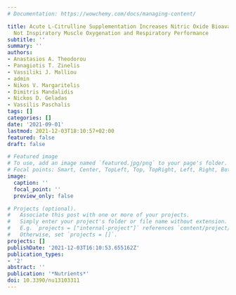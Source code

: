 ```yaml
---
# Documentation: https://wowchemy.com/docs/managing-content/

title: Acute L-Citrulline Supplementation Increases Nitric Oxide Bioavailability but
  Not Inspiratory Muscle Oxygenation and Respiratory Performance
subtitle: ''
summary: ''
authors:
- Anastasios A. Theodorou
- Panagiotis T. Zinelis
- Vassiliki J. Malliou
- admin
- Nikos V. Margaritelis
- Dimitris Mandalidis
- Nickos D. Geladas
- Vassilis Paschalis
tags: []
categories: []
date: '2021-09-01'
lastmod: 2021-12-03T18:10:57+02:00
featured: false
draft: false

# Featured image
# To use, add an image named `featured.jpg/png` to your page's folder.
# Focal points: Smart, Center, TopLeft, Top, TopRight, Left, Right, BottomLeft, Bottom, BottomRight.
image:
  caption: ''
  focal_point: ''
  preview_only: false

# Projects (optional).
#   Associate this post with one or more of your projects.
#   Simply enter your project's folder or file name without extension.
#   E.g. `projects = ["internal-project"]` references `content/project/deep-learning/index.md`.
#   Otherwise, set `projects = []`.
projects: []
publishDate: '2021-12-03T16:10:53.655162Z'
publication_types:
- '2'
abstract: ''
publication: '*Nutrients*'
doi: 10.3390/nu13103311
---
```

